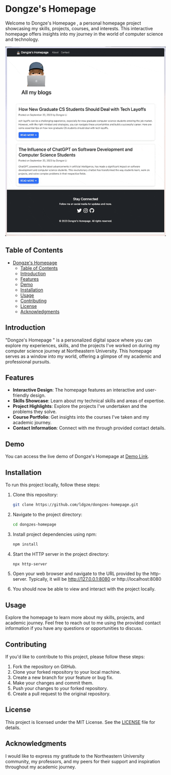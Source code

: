 # Dongze's Homepage

Welcome to Dongze's Homepage
, a personal homepage project showcasing my skills, projects, courses, and interests. This interactive homepage offers insights into my journey in the world of computer science and technology.

![Screenshot](./images/CleanShot.gif)

## Table of Contents

- [Dongze's Homepage](#dongzes-homepage)
  - [Table of Contents](#table-of-contents)
  - [Introduction](#introduction)
  - [Features](#features)
  - [Demo](#demo)
  - [Installation](#installation)
  - [Usage](#usage)
  - [Contributing](#contributing)
  - [License](#license)
  - [Acknowledgments](#acknowledgments)

## Introduction

"Dongze's Homepage
" is a personalized digital space where you can explore my experiences, skills, and the projects I've worked on during my computer science journey at Northeastern University. This homepage serves as a window into my world, offering a glimpse of my academic and professional pursuits.

## Features

- **Interactive Design**: The homepage features an interactive and user-friendly design.
- **Skills Showcase**: Learn about my technical skills and areas of expertise.
- **Project Highlights**: Explore the projects I've undertaken and the problems they solve.
- **Course Portfolio**: Get insights into the courses I've taken and my academic journey.
- **Contact Information**: Connect with me through provided contact details.

## Demo

You can access the live demo of Dongze's Homepage
at [Demo Link](https://ldgze.github.io/dongzes-homepage).

## Installation

To run this project locally, follow these steps:

1. Clone this repository:

   ```bash
   git clone https://github.com/ldgze/dongzes-homepage.git

   ```

2. Navigate to the project directory:

   ```bash
   cd dongzes-homepage

   ```

3. Install project dependencies using npm:

   ```bash
   npm install

   ```

4. Start the HTTP server in the project directory:

   ```bash
   npx http-server

   ```

5. Open your web browser and navigate to the URL provided by the http-server. Typically, it will be http://127.0.0.1:8080 or http://localhost:8080

6. You should now be able to view and interact with the project locally.

## Usage

Explore the homepage to learn more about my skills, projects, and academic journey. Feel free to reach out to me using the provided contact information if you have any questions or opportunities to discuss.

## Contributing

If you'd like to contribute to this project, please follow these steps:

1. Fork the repository on GitHub.
2. Clone your forked repository to your local machine.
3. Create a new branch for your feature or bug fix.
4. Make your changes and commit them.
5. Push your changes to your forked repository.
6. Create a pull request to the original repository.

## License

This project is licensed under the MIT License. See the [LICENSE](/LICENSE) file for details.

## Acknowledgments

I would like to express my gratitude to the Northeastern University community, my professors, and my peers for their support and inspiration throughout my academic journey.
